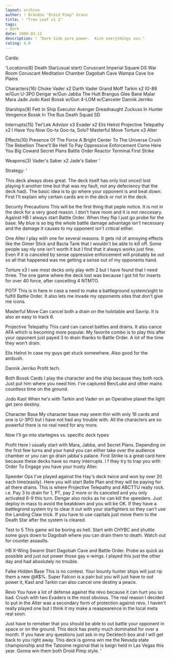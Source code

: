 ```yaml
---
layout: archive
author: ! Brandon "Droid Pimp" Gravo
title: ! "Tree Leaf v1 1"
tags:
- Dark
date: 2000-03-11
description: ! "Dark Side pure power.  Kick everythings ass."
rating: 4.0
---
```

Cards: 

'Locations(8)
Death Star(usual start)
Coruscant Imperial Square
DS War Room
Coruscant
Meditation Chamber
Dagobah Cave
Wampa Cave
Ice Plains

Characters(16)
Choke Vader x2
Darth Vader
Grand Moff Tarkin x2
IG-88 w/Gun
U-3PO
Dengar w/Gun
Jabba The Hutt
Brangus Glee
Bane Malar
Mara Jade
Jodo Kast
Bossk w/Gun
4-LOM w/Canceler
Dannik Jerriko

Starships(8)
Fett In Ship
Executor
Avenger
Dreadnaught
Zuckuss In Hunter
Vengence
Bossk In The Bus
Death Squad SD

Interrupts(15)
Twi'Lek Advisor x3
Evader x2
Elis Helrot
Projective Telepathy x2
I Have You Now
Oo-ta Goo-ta, Solo?
Masterful Move
Torture x3
Alter

Effects(10)
Presence Of The Force
A Bright Center To The Universe
Crush The Rebellion
There'll Be Hell To Pay
Oppressive Enforcement
Come Here You Big Coward
Secret Plans
Battle Order
Reactor Terminal
First Strike

Weapons(3)
Vader's Saber x2
Jade's Saber '

Strategy: '

This deck always does great.	The deck itself has only lost once(I lost playing ti another time but that was my fault, not any defeciency that the deck had).  The basic idea is to go where your opponent is and beat down.	First I'll explain why certain cards are in the deck or not in the deck.

Security Precautions  This will be the first thing that peple notice.	It is not in the deck for a very good reason.  I don't have room and it is not neccesary.  Against HB I always start Battle Order.  When they flip I just go probe for the base.  My blue is so big the whole battle damage advantage isn't necessary and the damage it causes to my opponent isn't critical either.

One Alter  I play with one for several reasons.  It gets rid of annoying effects like the Gimer Stick and Bacta Tank that I wouldn't be able to kill off.  Some people say nly one isn't worth it but I find that it always works just fine. Even if it is canceled by sense oppressive enforcement will probably be out so all that happened was me getting a sense out of my opponents hand.

Torture x3  I see most decks only play with 2 but I have found that I need three.  The one game where the deck lost was because I got hit for inserts for over 40 force, after cancelling 4 NTMTO.

POTF  This is in here in case a need to make a battleground system/sight to fulfill Battle Order.  It also lets me invade my opponents sites that don't give me icons.

Masterful Move  Can cancel both a drain on the holotable and Savrip.  It is also an easy to track 6.

Projective Telepathy  This card can cancel battles and drains.  It also cance AFA which is becoming more popular.  My favorite combo is to play this after your opponent just payed 3 to drain thanks to Battle Order.  A lot of the time they won't drain.

Elis Helrot  In case my guys get stuck somewhere.  Also good for the ambush.

Dannik Jerriko  Profit tech.

Both Bossk Cards  I play the character and the ship because they both rock.  Just put him where you need him.	I've captured Ben/Luke and other mains countless time on the ground.

Jodo Kast  When he's with Tarkin and Vader on an Operative planet the light get zero destiny.

Character Base  My character base may seem thin with only 16 cards and one is U-3PO but I have not had any trouble with.  All the characters are so powerful there is no real need for any more.

Now I'll go into startegies vs. specific deck types

Profit  Here I usually start with Mara, Jabba, and Secret Plans.  Depending on the first few turns and your hand you can either take over the audience chamber or you can go drain jabba's palace.  First Strike is a great card here because these decks have so many interrupts.  I f they try to trap you with Order To Engage you have your trusty Alter.

Speeder Ops  I've played against the Hay's deck twice and won by over 20 each time(easily).	Here you will start Batle Plan and they will be paying for all there drains.  This is where Projective Telepathy and ABCTTU really rock.  i.e.	Pay 3 to drain for 1, PT, pay 2 more or its canceled and you only activated 6-9 this turn.  Dengar also rocks as he can kill the speeders.  Just deploy in mass to avoid the beatdown and you will be OK.  If they have a battlegrond system try to clear it out with your starfighters so they can't use the Landing Claw trick.  If you have to use capitals just move them to the Death Star after the system is cleared.

Test to 5  This game wil be boring as hell.  Start with CHYBC and shuttle some guys down to Dagobah where you can drain them to death.  Watch out for counter assaults.

HB X-Wing Swarm  Start Dagobah Cave and Battle Order.	Probe as quick as possible and just out power those gay x-wings.  I played this just the other day and had absolutely no trouble.

Falke Hidden Base  This is no contest.  Your bounty hunter ships will just rip them a new @#$%.  Super Falcon is a pain but you will just have to out power it,  Kast and Tarkin can also cancel one destiny a peace.

Revo  You have a lot of defense against the revo because it can hurt you so bad.  Crush with two Evaders is the most obvious.	The real reason I decided to put in the Alter was a secondary form of protection against revo.	I haven't really played one but I think it my make a reaapearence in the local meta real soon.

Just have to remeber that you should be able to out battle your opponent in space or on the ground.  This deck has pretty much dominated for over a month.  If you have any questions just ask in my Decktech box and I will get back to you right away.  This deck is gonna win me the Nevada state championship and the Tatooine regional that is beign held in Las Vegas this year.	Gonna win them both Droid Pimp style.	'